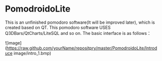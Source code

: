 # PomodroidoLite
This is an unfinished pomodoro software(It will be improved later), which is created based on QT.
This pomodoro software USES Q3DBars/QtCharts/LiteSQL and so on. The basic interface is as follows：

![image](https://raw.github.com/yourName/repositpry/master/PomodroidoLite/Introduce image/intro_1.bmp)
